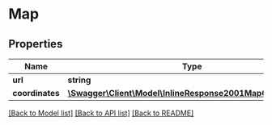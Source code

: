 # Map

## Properties
Name | Type | Description | Notes
------------ | ------------- | ------------- | -------------
**url** | **string** |  | [optional] 
**coordinates** | [**\Swagger\Client\Model\InlineResponse2001MapCoordinates[]**](InlineResponse2001MapCoordinates.md) |  | [optional] 

[[Back to Model list]](../README.md#documentation-for-models) [[Back to API list]](../README.md#documentation-for-api-endpoints) [[Back to README]](../README.md)


